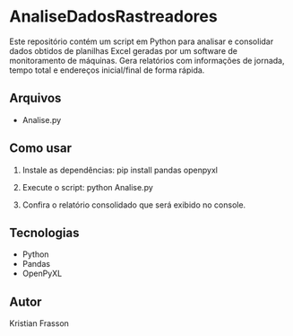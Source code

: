 # AnaliseDadosRastreadores

Este repositório contém um script em Python para analisar e consolidar dados obtidos de planilhas Excel geradas por um software de monitoramento de máquinas. Gera relatórios com informações de jornada, tempo total e endereços inicial/final de forma rápida.

## Arquivos
- Analise.py

## Como usar
1. Instale as dependências:
   pip install pandas openpyxl

2. Execute o script:
   python Analise.py

3. Confira o relatório consolidado que será exibido no console.

## Tecnologias
- Python
- Pandas
- OpenPyXL

## Autor
Kristian Frasson